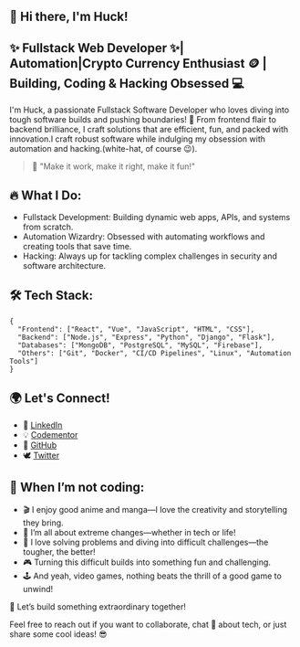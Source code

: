 ## 👋 Hi there, I'm Huck!
## ✨ Fullstack Web Developer ✨| Automation|Crypto Currency Enthusiast 🪙 | Building, Coding & Hacking Obsessed 💻
I'm Huck, a passionate Fullstack Software Developer who loves diving into tough software builds and pushing boundaries! 🔭 From frontend flair to backend brilliance, I craft solutions that are efficient, fun, and packed with innovation.I craft robust software while indulging my obsession with automation and hacking.(white-hat, of course 😉).

> 🌟 "Make it work, make it right, make it fun!"

 ## 🔥 What I Do:
 * Fullstack Development: Building dynamic web apps, APIs, and systems from scratch.
 * Automation Wizardry: Obsessed with automating workflows and creating tools that save time.
 * Hacking: Always up for tackling complex challenges in security and software architecture.
## 🛠️ Tech Stack:
```
{
  "Frontend": ["React", "Vue", "JavaScript", "HTML", "CSS"],
  "Backend": ["Node.js", "Express", "Python", "Django", "Flask"],
  "Databases": ["MongoDB", "PostgreSQL", "MySQL", "Firebase"],
  "Others": ["Git", "Docker", "CI/CD Pipelines", "Linux", "Automation Tools"]
}

```

## 🌍 Let's Connect!
* 💼 [LinkedIn](https://www.linkedin.com/in/arabprince/)
* 💡 [Codementor](https://www.codementor.io/@hucksapp)
* 🔧 [GitHub](https://github.com/HucksApp)
* 🕊 [Twitter](https://x.com/hucks_jake)

## 🌱 When I’m not coding:
* 🎬 I enjoy good anime and manga—I love the creativity and storytelling they bring.
* 🎢 I’m all about extreme changes—whether in tech or life!
* 🧠 I love solving problems and diving into difficult challenges—the tougher, the better!
* 🎮 Turning this difficult builds into something fun and challenging.
* 🕹️ And yeah, video games, nothing beats the thrill of a good game to unwind!

🚀 Let’s build something extraordinary together!

Feel free to reach out if you want to collaborate, chat 💬 about tech, or just share some cool ideas! 😎

